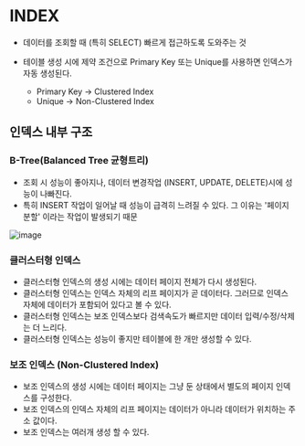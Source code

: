 # INDEX
- 데이터를 조회할 때 (특히 SELECT) 빠르게 접근하도록 도와주는 것

- 테이블 생성 시에 제약 조건으로 Primary Key 또는 Unique를 사용하면 인덱스가 자동 생성된다.
  - Primary Key -> Clustered Index
  - Unique -> Non-Clustered Index

## 인덱스 내부 구조
### B-Tree(Balanced Tree 균형트리)
- 조회 시 성능이 좋아지나, 데이터 변경작업 (INSERT, UPDATE, DELETE)시에 성능이 나빠진다.
- 특히 INSERT 작업이 일어날 때 성능이 급격히 느려질 수 있다. 그 이유는 '페이지 분할' 이라는 작업이 발생되기 때문

![image](https://user-images.githubusercontent.com/18106839/137593124-4102fb93-4564-4a15-86b2-2b9cbd481957.png)

### 클러스터형 인덱스
- 클러스터형 인덱스의 생성 시에는 데이터 페이지 전체가 다시 생성된다.
- 클러스터형 인덱스는 인덱스 자체의 리프 페이지가  곧 데이터다. 그러므로 인덱스 자체에 데이터가 포함되어 있다고 볼 수 있다.
- 클러스터형 인덱스는 보조 인덱스보다 검색속도가 빠르지만 데이터 입력/수정/삭제는 더 느리다.
- 클러스터형 인덱스는 성능이 좋지만 테이블에 한 개만 생성할 수 있다.

### 보조 인덱스 (Non-Clustered Index)
- 보조 인덱스의 생성 시에는 데이터 페이지는 그냥 둔 상태에서 별도의 페이지 인덱스를 구성한다.
- 보조 인덱스의 인덱스 자체의 리프 페이지는 데이터가 아니라 데이터가 위치하는 주소 값이다. 
- 보조 인덱스는 여러개 생성 할 수 있다.
